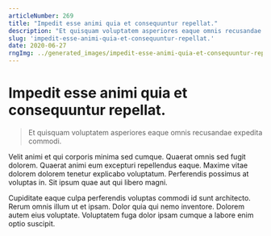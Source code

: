 ```yaml
---
articleNumber: 269
title: "Impedit esse animi quia et consequuntur repellat."
description: "Et quisquam voluptatem asperiores eaque omnis recusandae expedita commodi."
slug: 'impedit-esse-animi-quia-et-consequuntur-repellat.'
date: 2020-06-27
rngImg: ../generated_images/impedit-esse-animi-quia-et-consequuntur-repellat..jpg
---
```


# Impedit esse animi quia et consequuntur repellat.

> Et quisquam voluptatem asperiores eaque omnis recusandae expedita commodi.

Velit animi et qui corporis minima sed cumque. Quaerat omnis sed fugit dolorem. Quaerat animi eum excepturi repellendus eaque. Maxime vitae dolorem dolorem tenetur explicabo voluptatum. Perferendis possimus at voluptas in. Sit ipsum quae aut qui libero magni.
 Cupiditate eaque culpa perferendis voluptas commodi id sunt architecto. Rerum omnis illum ut et ipsam. Dolor quia qui nemo inventore. Dolorem autem eius voluptate. Voluptatem fuga dolor ipsam cumque a labore enim optio suscipit.
